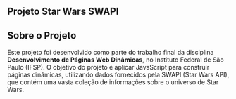 ## Projeto Star Wars SWAPI

## Sobre o Projeto
Este projeto foi desenvolvido como parte do trabalho final da disciplina **Desenvolvimento de Páginas Web Dinâmicas**, no Instituto Federal de São Paulo (IFSP). O objetivo do projeto é aplicar JavaScript para construir páginas dinâmicas, utilizando dados fornecidos pela SWAPI (Star Wars API), que contém uma vasta coleção de informações sobre o universo de Star Wars.
